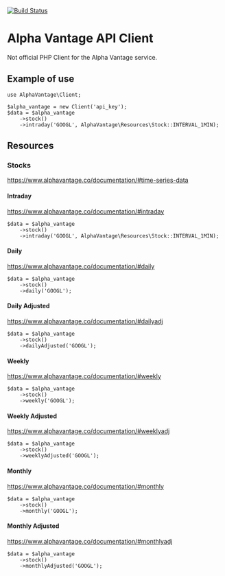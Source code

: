 [![Build Status](https://travis-ci.org/joseraul/alpha-vantage-api.svg?branch=master)](https://travis-ci.org/joseraul/alpha-vantage-api)

# Alpha Vantage API Client
Not official PHP Client for the Alpha Vantage service. 

## Example of use
```
use AlphaVantage\Client;

$alpha_vantage = new Client('api_key');
$data = $alpha_vantage
    ->stock()
    ->intraday('GOOGL', AlphaVantage\Resources\Stock::INTERVAL_1MIN);
```
## Resources
### Stocks
https://www.alphavantage.co/documentation/#time-series-data

#### Intraday
https://www.alphavantage.co/documentation/#intraday
```
$data = $alpha_vantage
    ->stock()
    ->intraday('GOOGL', AlphaVantage\Resources\Stock::INTERVAL_1MIN);
```

#### Daily
https://www.alphavantage.co/documentation/#daily
```
$data = $alpha_vantage
    ->stock()
    ->daily('GOOGL');
```

#### Daily Adjusted
https://www.alphavantage.co/documentation/#dailyadj
```
$data = $alpha_vantage
    ->stock()
    ->dailyAdjusted('GOOGL');
```

#### Weekly
https://www.alphavantage.co/documentation/#weekly
```
$data = $alpha_vantage
    ->stock()
    ->weekly('GOOGL');
```

#### Weekly Adjusted
https://www.alphavantage.co/documentation/#weeklyadj
```
$data = $alpha_vantage
    ->stock()
    ->weeklyAdjusted('GOOGL');
```

#### Monthly
https://www.alphavantage.co/documentation/#monthly
```
$data = $alpha_vantage
    ->stock()
    ->monthly('GOOGL');
```

#### Monthly Adjusted
https://www.alphavantage.co/documentation/#monthlyadj
```
$data = $alpha_vantage
    ->stock()
    ->monthlyAdjusted('GOOGL');
```